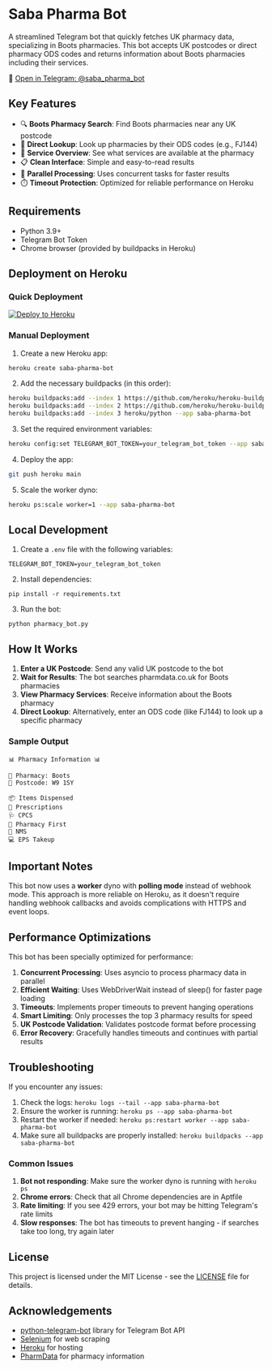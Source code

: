 # Saba Pharma Bot

A streamlined Telegram bot that quickly fetches UK pharmacy data, specializing in Boots pharmacies. This bot accepts UK postcodes or direct pharmacy ODS codes and returns information about Boots pharmacies including their services.

📱 [Open in Telegram: @saba_pharma_bot](https://t.me/saba_pharma_bot)

## Key Features

- 🔍 **Boots Pharmacy Search**: Find Boots pharmacies near any UK postcode
- 🏥 **Direct Lookup**: Look up pharmacies by their ODS codes (e.g., FJ144)
- 💊 **Service Overview**: See what services are available at the pharmacy
- 📋 **Clean Interface**: Simple and easy-to-read results
- 🚀 **Parallel Processing**: Uses concurrent tasks for faster results
- ⏱️ **Timeout Protection**: Optimized for reliable performance on Heroku

## Requirements

- Python 3.9+
- Telegram Bot Token
- Chrome browser (provided by buildpacks in Heroku)

## Deployment on Heroku

### Quick Deployment

[![Deploy to Heroku](https://www.herokucdn.com/deploy/button.svg)](https://heroku.com/deploy?template=https://github.com/YOUR_GITHUB_USERNAME/saba-pharma-bot)

### Manual Deployment

1. Create a new Heroku app:
```bash
heroku create saba-pharma-bot
```

2. Add the necessary buildpacks (in this order):
```bash
heroku buildpacks:add --index 1 https://github.com/heroku/heroku-buildpack-chrome-for-testing.git --app saba-pharma-bot
heroku buildpacks:add --index 2 https://github.com/heroku/heroku-buildpack-apt.git --app saba-pharma-bot
heroku buildpacks:add --index 3 heroku/python --app saba-pharma-bot
```

3. Set the required environment variables:
```bash
heroku config:set TELEGRAM_BOT_TOKEN=your_telegram_bot_token --app saba-pharma-bot
```

4. Deploy the app:
```bash
git push heroku main
```

5. Scale the worker dyno:
```bash
heroku ps:scale worker=1 --app saba-pharma-bot
```

## Local Development

1. Create a `.env` file with the following variables:
```
TELEGRAM_BOT_TOKEN=your_telegram_bot_token
```

2. Install dependencies:
```
pip install -r requirements.txt
```

3. Run the bot:
```
python pharmacy_bot.py
```

## How It Works

1. **Enter a UK Postcode**: Send any valid UK postcode to the bot
2. **Wait for Results**: The bot searches pharmdata.co.uk for Boots pharmacies
3. **View Pharmacy Services**: Receive information about the Boots pharmacy
4. **Direct Lookup**: Alternatively, enter an ODS code (like FJ144) to look up a specific pharmacy

### Sample Output

```
📊 Pharmacy Information 📊

🏥 Pharmacy: Boots
📮 Postcode: W9 1SY

📦 Items Dispensed
📝 Prescriptions
🩺 CPCS
💊 Pharmacy First
🔄 NMS
💻 EPS Takeup
```

## Important Notes

This bot now uses a **worker** dyno with **polling mode** instead of webhook mode. This approach is more reliable on Heroku, as it doesn't require handling webhook callbacks and avoids complications with HTTPS and event loops.

## Performance Optimizations

This bot has been specially optimized for performance:

1. **Concurrent Processing**: Uses asyncio to process pharmacy data in parallel
2. **Efficient Waiting**: Uses WebDriverWait instead of sleep() for faster page loading
3. **Timeouts**: Implements proper timeouts to prevent hanging operations
4. **Smart Limiting**: Only processes the top 3 pharmacy results for speed
5. **UK Postcode Validation**: Validates postcode format before processing
6. **Error Recovery**: Gracefully handles timeouts and continues with partial results

## Troubleshooting

If you encounter any issues:

1. Check the logs: `heroku logs --tail --app saba-pharma-bot`
2. Ensure the worker is running: `heroku ps --app saba-pharma-bot`
3. Restart the worker if needed: `heroku ps:restart worker --app saba-pharma-bot`
4. Make sure all buildpacks are properly installed: `heroku buildpacks --app saba-pharma-bot`

### Common Issues

1. **Bot not responding**: Make sure the worker dyno is running with `heroku ps`
2. **Chrome errors**: Check that all Chrome dependencies are in Aptfile
3. **Rate limiting**: If you see 429 errors, your bot may be hitting Telegram's rate limits
4. **Slow responses**: The bot has timeouts to prevent hanging - if searches take too long, try again later

## License

This project is licensed under the MIT License - see the [LICENSE](LICENSE) file for details.

## Acknowledgements

- [python-telegram-bot](https://github.com/python-telegram-bot/python-telegram-bot) library for Telegram Bot API
- [Selenium](https://selenium-python.readthedocs.io/) for web scraping
- [Heroku](https://heroku.com) for hosting
- [PharmData](https://pharmdata.co.uk) for pharmacy information
